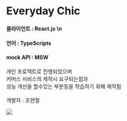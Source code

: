 # Everyday Chic
#### 클라이언트 : React.js \n
#### 언어 : TypeScripts
#### mock API : MSW 

개인 프로젝트로 진행되었으며 <br/>
커머스 서비스의 제작시 요구되는점과 <br/>
성능 개선을 할수있는 부분등을 학습하기 위해 제작됨 <br/><br/>
개발자 : 조현철

<img src="https://github.com/Johyuncheol/store_TS/assets/51200912/55c7f037-b385-490e-9974-01fffa19ee12"/>

